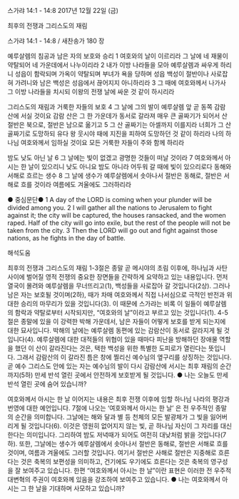 스가랴 14:1 - 14:8 
2017년 12월 22일 (금)

최후의 전쟁과 그리스도의 재림



스가랴 14:1 - 14:8 / 새찬송가 180 장


예루살렘의 침공과 남은 자의 보호와 승리
1 여호와의 날이 이르리라 그 날에 네 재물이 약탈되어 네 가운데에서 나누이리라 2 내가 이방 나라들을 모아 예루살렘과 싸우게 하리니 성읍이 함락되며 가옥이 약탈되며 부녀가 욕을 당하며 성읍 백성이 절반이나 사로잡혀 가려니와 남은 백성은 성읍에서 끊어지지 아니하리라 3 그 때에 여호와께서 나가사 그 이방 나라들을 치시되 이왕의 전쟁 날에 싸운 것 같이 하시리라

그리스도의 재림과 거룩한 자들의 보호
4 그 날에 그의 발이 예루살렘 앞 곧 동쪽 감람 산에 서실 것이요 감람 산은 그 한 가운데가 동서로 갈라져 매우 큰 골짜기가 되어서 산 절반은 북으로, 절반은 남으로 옮기고 5 그 산 골짜기는 아셀까지 이를지라 너희가 그 산 골짜기로 도망하되 유다 왕 웃시야 때에 지진을 피하여 도망하던 것 같이 하리라 나의 하나님 여호와께서 임하실 것이요 모든 거룩한 자들이 주와 함께 하리라

밤도 낮도 아닌 날
6 그 날에는 빛이 없겠고 광명한 것들이 떠날 것이라 7 여호와께서 아시는 한 날이 있으리니 낮도 아니요 밤도 아니라 어두워 갈 때에 빛이 있으리로다 동해와 서해로 흐르는 생수 8 그 날에 생수가 예루살렘에서 솟아나서 절반은 동해로, 절반은 서해로 흐를 것이라
여름에도 겨울에도 그러하리라

● 중심문단● 1 A day of the LORD is coming when your plunder will be divided among you. 2 I will gather all the nations to Jerusalem to fight against it; the city will be captured, the houses ransacked, and the women raped. Half of the city will go into exile, but the rest of the people will not be taken from the city. 3 Then the LORD will go out and fight against those nations, as he fights in the day of battle.

해석도움





최후의 전쟁과 그리스도의 재림
1-3절은 종말 곧 메시야의 초림 이후에, 하나님과 사탄사이에 벌어질 영적 전쟁의 중요한 장면들을 간략하게 요약하고 있는 내용입니다. 먼저 열국이 몰려와 예루살렘을 무너뜨리고(1), 백성들을 사로잡아 갈 것입니다(2상). 그러나 남은 자는 보호될 것이며(2하), 때가 차매 여호와께서 직접 나서심으로 극적인 반전과 위대한 승리의 마무리가 있을 것입니다(3). 이 때문에 스가랴는 비록 이 일들이 예루살렘의 함락과 약탈로부터 시작되지만, “여호와의 날”이라고 부르고 있는 것입니다(1). 4-5절은 종말에 있을 이 강력한 박해 가운데서, 남은 자들이 어떻게 보호를 받게 되는지에 대한 묘사입니다. 박해의 날에는 예루살렘 동편에 있는 감람산이 동서로 갈라지게 될 것입니다(4). 예루살렘에 대한 대적들의 위협이 있을 때마다 피난을 방해하던 장애물 역할을 했던 이 산이 갈라진다는 것은, 택한 백성을 위한 특별한 도피로가 열린다는 뜻입니다. 그래서 감람산의 이 갈라진 틈은 창에 찔리신 예수님의 옆구리를 상징하는 것입니다. 곧 예수 그리스도 안에 있는 자는 예수님의 발이 다시 감람산에 서시는 최후 재림의 순간까지(5하) 만세 반석 열린 곳에서 안전하게 보호받게 될 것입니다.
● 나는 오늘도 만세 반석 열린 곳에 숨어 있습니까?

여호와께서 아시는 한 날
이어지는 내용은 최후 전쟁 이후에 임할 하나님 나라의 평강과 번영에 대한 예언입니다. 7절에 나오는 ‘여호와께서 아시는 한 날’ 은 전 우주적인 종말의 순간을 의미합니다. 그날에는 해와 달과 별 등 천체의 모든 발광체가 그 빛을 잃어버리게 될 것입니다(6). 이것은 영원히 없어지지 않는 빛, 곧 하나님 자신이 그 자리를 대신한다는 의미입니다. 그리하여 밤도 저녁때가 되어도 여전히 대낮처럼 밝을 것입니다(7하). 또한, 그날에는 생수가 예루살렘에서 솟아나서 절반은 동해로, 절반은 서해로 흐를 것이며, 여름과 겨울에도 그러할 것입니다. 여기서 절반은 사해로 절반은 지중해로 흐른다는 것은 축복의 보편성을 의미하고, 건기에도 우기에도 흐른다는 것은 축복의 영구성을 잘 보여주고 있습니다. 한편 “여호와께서 아시는 한 날”이란 표현은 이러한 전 우주적 대변혁의 주권이 여호와께 있음을 강조하여 보여주고 있습니다.
● 나는 여호와께서 아시는 그 한 날을 기대하며 사모하고 있습니까?